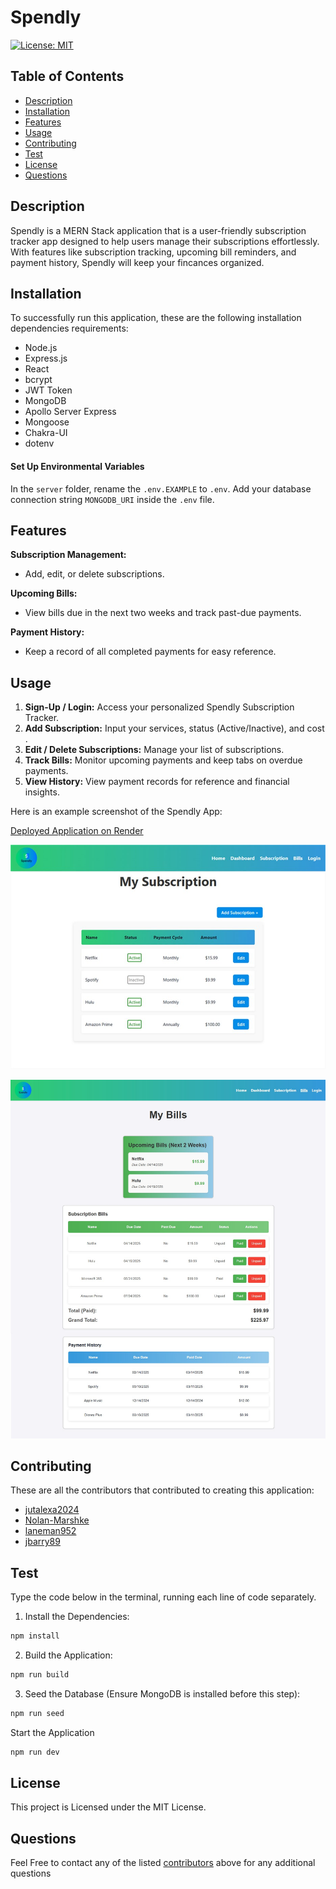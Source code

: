 # Spendly

[![License: MIT](https://img.shields.io/badge/License-MIT-yellow.svg)](https://opensource.org/licenses/MIT)

## Table of Contents

- [Description](#description)
- [Installation](#installation)
- [Features](#features)
- [Usage](#usage)
- [Contributing](#contributing)
- [Test](#test)
- [License](#license)
- [Questions](#questions)

## Description

Spendly is a MERN Stack application that is a user-friendly subscription tracker app designed to help users manage their subscriptions effortlessly. With features like subscription tracking, upcoming bill reminders, and payment history, Spendly will keep your fincances organized.

## Installation

To successfully run this application, these are the following installation dependencies requirements:

- Node.js
- Express.js
- React
- bcrypt
- JWT Token
- MongoDB
- Apollo Server Express
- Mongoose
- Chakra-UI
- dotenv

#### Set Up Environmental Variables

In the `server` folder, rename the `.env.EXAMPLE` to `.env`. Add your database connection string `MONGODB_URI` inside the `.env` file.

## Features
  **Subscription Management:**
  * Add, edit, or delete subscriptions.

  **Upcoming Bills:**
  * View bills due in the next two weeks and track past-due payments.

  **Payment History:**
  * Keep a record of all completed payments for easy reference.

## Usage
1. **Sign-Up / Login:** Access your personalized Spendly Subscription Tracker.
2. **Add Subscription:** Input your services, status (Active/Inactive), and cost .
3. **Edit / Delete Subscriptions:** Manage your list of subscriptions.
4. **Track Bills:** Monitor upcoming payments and keep tabs on overdue payments.
5. **View History:** View payment records for reference and financial insights.

Here is an example screenshot of the Spendly App:

[Deployed Application on Render](https://spendly-client.onrender.com/)

![Spendly-Subscription-page-screenshot](client/src/assets/spendly-subscription-page.jpg)

![Spendly-Bills-page-Screenshot](client/src/assets/spendly-bills-page.jpg)

## Contributing

These are all the contributors that contributed to creating this application:

- [jutalexa2024](https://github.com/jutalexa2024)
- [Nolan-Marshke](https://github.com/Nolan-Marshke)
- [laneman952](https://github.com/laneman952)
- [jbarry89](https://github.com/jbarry89/)

## Test

Type the code below in the terminal, running each line of code separately.

1. Install the Dependencies:

```bash
npm install

```

2. Build the Application:

```bash
npm run build

```

3. Seed the Database (Ensure MongoDB is installed before this step):

```bash
npm run seed

```

Start the Application

```bash
npm run dev

```

## License

This project is Licensed under the MIT License.

## Questions

Feel Free to contact any of the listed [contributors](#contributing) above for any additional questions

